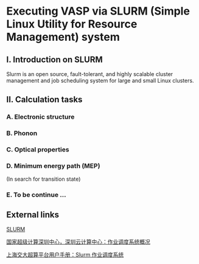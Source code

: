 # Executing VASP via SLURM (Simple Linux Utility for Resource Management) system

## I. Introduction on SLURM
Slurm is an open source, fault-tolerant, and highly scalable cluster management and job scheduling system for large and small Linux clusters.

## II. Calculation tasks
### A. Electronic structure
### B. Phonon
### C. Optical properties
### D. Minimum energy path (MEP)
(In search for transition state)
### E. To be continue ...

## External links
[SLURM](https://slurm.schedmd.com/overview.html)

[国家超级计算深圳中心，深圳云计算中心：作业调度系统概况](https://nsccsz.hpccube.com/doc/1.0.6/11260/general-handbook/scheduler/intro.html)

[上海交大超算平台用户手册：Slurm 作业调度系统](https://docs.hpc.sjtu.edu.cn/job/slurm.html)

